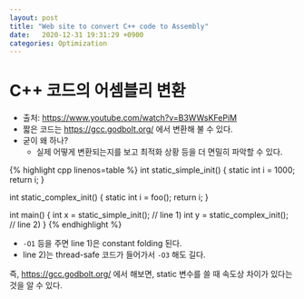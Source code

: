 ```yaml
---
layout: post
title: "Web site to convert C++ code to Assembly"
date:   2020-12-31 19:31:29 +0900
categories: Optimization
---
```


# C++ 코드의 어셈블리 변환

- 출처: https://www.youtube.com/watch?v=B3WWsKFePiM
- 짧은 코드는 https://gcc.godbolt.org/ 에서 변환해 불 수 있다.
- 굳이 왜 하나?
  - 실제 어떻게 변환되는지를 보고 최적화 상황 등을 더 면밀히 파악할 수 있다.

{% highlight cpp linenos=table %}
int static_simple_init()
{
    static int i = 1000;
    return i;
}

int static_complex_init()
{
    static int i = foo();
    return i;
}

int main()
{
    int x = static_simple_init();  // line 1)
    int y = static_complex_init(); // line 2)
}
{% endhighlight %}

- `-O1` 등을 주면 line 1)은 constant folding 된다.
- line 2)는 thread-safe 코드가 들어가서 `-O3` 해도 길다.

즉, https://gcc.godbolt.org/ 에서 해보면, static 변수를 쓸 때 속도상 차이가 있다는 것을 알 수 있다.

